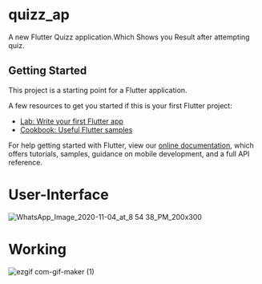 # quizz_ap

A new Flutter Quizz application.Which Shows you Result after attempting quiz.

## Getting Started

This project is a starting point for a Flutter application.

A few resources to get you started if this is your first Flutter project:

- [Lab: Write your first Flutter app](https://flutter.dev/docs/get-started/codelab)
- [Cookbook: Useful Flutter samples](https://flutter.dev/docs/cookbook)

For help getting started with Flutter, view our
[online documentation](https://flutter.dev/docs), which offers tutorials,
samples, guidance on mobile development, and a full API reference.

# User-Interface
![WhatsApp_Image_2020-11-04_at_8 54 38_PM_200x300](https://user-images.githubusercontent.com/73393935/98135768-09c0bb00-1ee2-11eb-9667-53feff7664d4.jpeg)

# Working

![ezgif com-gif-maker (1)](https://user-images.githubusercontent.com/73393935/98135520-bcdce480-1ee1-11eb-8515-98d5175b91c5.gif)
